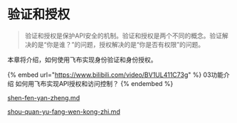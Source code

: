 # 验证和授权

> 验证和授权是保护API安全的机制。验证和授权是两个不同的概念。验证解决的是“你是谁？”的问题，授权解决的是“你是否有权限”的问题。

本章将介绍，如何使用飞布实现身份验证和身份授权。

{% embed url="https://www.bilibili.com/video/BV1UL411C73g" %}
03功能介绍 如何用飞布实现API授权和访问控制？
{% endembed %}

[shen-fen-yan-zheng.md](shen-fen-yan-zheng.md "mention")

[shou-quan-yu-fang-wen-kong-zhi.md](shou-quan-yu-fang-wen-kong-zhi.md "mention")
